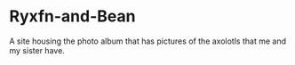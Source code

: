 # Ryxfn-and-Bean
A site housing the photo album that has pictures of the axolotls that me and my sister have.

